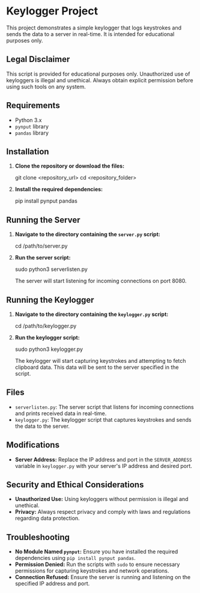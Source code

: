 # Keylogger Project

This project demonstrates a simple keylogger that logs keystrokes and sends the data to a server in real-time. It is intended for educational purposes only.

## Legal Disclaimer

This script is provided for educational purposes only. Unauthorized use of keyloggers is illegal and unethical. Always obtain explicit permission before using such tools on any system.

## Requirements

- Python 3.x
- `pynput` library
- `pandas` library

## Installation
1. **Clone the repository or download the files:**

    git clone <repository_url>
    cd <repository_folder>


2. **Install the required dependencies:**

    pip install pynput pandas


## Running the Server

1. **Navigate to the directory containing the `server.py` script:**

    cd /path/to/server.py

2. **Run the server script:**

    sudo python3 serverlisten.py

   The server will start listening for incoming connections on port 8080.

## Running the Keylogger

1. **Navigate to the directory containing the `keylogger.py` script:**

    cd /path/to/keylogger.py

2. **Run the keylogger script:**

    sudo python3 keylogger.py

   The keylogger will start capturing keystrokes and attempting to fetch clipboard data. This data will be sent to the server specified in the script.

## Files

- `serverlisten.py`: The server script that listens for incoming connections and prints received data in real-time.
- `keylogger.py`: The keylogger script that captures keystrokes and sends the data to the server.

## Modifications

- **Server Address:** Replace the IP address and port in the `SERVER_ADDRESS` variable in `keylogger.py` with your server's IP address and desired port.

## Security and Ethical Considerations

- **Unauthorized Use:** Using keyloggers without permission is illegal and unethical.
- **Privacy:** Always respect privacy and comply with laws and regulations regarding data protection.

## Troubleshooting

- **No Module Named `pynput`:** Ensure you have installed the required dependencies using `pip install pynput pandas`.
- **Permission Denied:** Run the scripts with `sudo` to ensure necessary permissions for capturing keystrokes and network operations.
- **Connection Refused:** Ensure the server is running and listening on the specified IP address and port.
